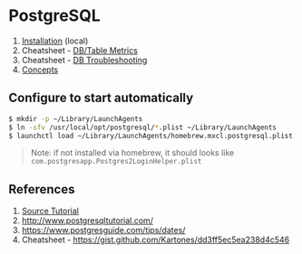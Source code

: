 # PostgreSQL

1. [Installation](./installation.md) (local)
2. Cheatsheet - [DB/Table Metrics](./tips/db-metrics.md)
3. Cheatsheet - [DB Troubleshooting](./tips/troubleshooting.md)
4. [Concepts](./concepts/index.md)

## Configure to start automatically

```sh
$ mkdir -p ~/Library/LaunchAgents
$ ln -sfv /usr/local/opt/postgresql/*.plist ~/Library/LaunchAgents
$ launchctl load ~/Library/LaunchAgents/homebrew.mxcl.postgresql.plist
```

> Note: if not installed via homebrew, it should looks like `com.postgresapp.Postgres2LoginHelper.plist`

## References

1. [Source Tutorial](https://www.codementor.io/devops/tutorial/getting-started-postgresql-server-mac-osx)
2. http://www.postgresqltutorial.com/
3. https://www.postgresguide.com/tips/dates/
4. Cheatsheet - https://gist.github.com/Kartones/dd3ff5ec5ea238d4c546
